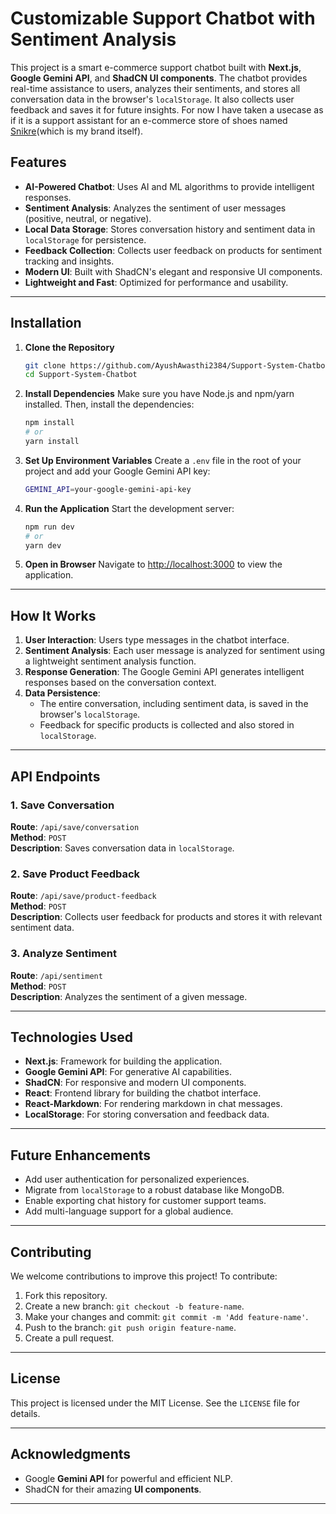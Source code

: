 # Customizable Support Chatbot with Sentiment Analysis

This project is a smart e-commerce support chatbot built with **Next.js**, **Google Gemini API**, and **ShadCN UI components**. The chatbot provides real-time assistance to users, analyzes their sentiments, and stores all conversation data in the browser's `localStorage`. It also collects user feedback and saves it for future insights. For now I have taken a usecase as if it is a support assistant for an e-commerce store of shoes named [Snikre](https://www.snikre.com)(which is my brand itself).

## Features

- **AI-Powered Chatbot**: Uses AI and ML algorithms to provide intelligent responses.
- **Sentiment Analysis**: Analyzes the sentiment of user messages (positive, neutral, or negative).
- **Local Data Storage**: Stores conversation history and sentiment data in `localStorage` for persistence.
- **Feedback Collection**: Collects user feedback on products for sentiment tracking and insights.
- **Modern UI**: Built with ShadCN's elegant and responsive UI components.
- **Lightweight and Fast**: Optimized for performance and usability.

---

## Installation

1. **Clone the Repository**
   ```bash
   git clone https://github.com/AyushAwasthi2384/Support-System-Chatbot
   cd Support-System-Chatbot
   ```

2. **Install Dependencies**
   Make sure you have Node.js and npm/yarn installed. Then, install the dependencies:
   ```bash
   npm install
   # or
   yarn install
   ```

3. **Set Up Environment Variables**
   Create a `.env` file in the root of your project and add your Google Gemini API key:
   ```bash
   GEMINI_API=your-google-gemini-api-key
   ```

4. **Run the Application**
   Start the development server:
   ```bash
   npm run dev
   # or
   yarn dev
   ```

5. **Open in Browser**
   Navigate to [http://localhost:3000](http://localhost:3000) to view the application.

---

## How It Works

1. **User Interaction**: Users type messages in the chatbot interface.
2. **Sentiment Analysis**: Each user message is analyzed for sentiment using a lightweight sentiment analysis function.
3. **Response Generation**: The Google Gemini API generates intelligent responses based on the conversation context.
4. **Data Persistence**: 
   - The entire conversation, including sentiment data, is saved in the browser's `localStorage`.
   - Feedback for specific products is collected and also stored in `localStorage`.

---

## API Endpoints

### 1. Save Conversation
**Route**: `/api/save/conversation`  
**Method**: `POST`  
**Description**: Saves conversation data in `localStorage`.

### 2. Save Product Feedback
**Route**: `/api/save/product-feedback`  
**Method**: `POST`  
**Description**: Collects user feedback for products and stores it with relevant sentiment data.

### 3. Analyze Sentiment
**Route**: `/api/sentiment`  
**Method**: `POST`  
**Description**: Analyzes the sentiment of a given message.

---

## Technologies Used

- **Next.js**: Framework for building the application.
- **Google Gemini API**: For generative AI capabilities.
- **ShadCN**: For responsive and modern UI components.
- **React**: Frontend library for building the chatbot interface.
- **React-Markdown**: For rendering markdown in chat messages.
- **LocalStorage**: For storing conversation and feedback data.

---

## Future Enhancements

- Add user authentication for personalized experiences.
- Migrate from `localStorage` to a robust database like MongoDB.
- Enable exporting chat history for customer support teams.
- Add multi-language support for a global audience.

---

## Contributing

We welcome contributions to improve this project! To contribute:
1. Fork this repository.
2. Create a new branch: `git checkout -b feature-name`.
3. Make your changes and commit: `git commit -m 'Add feature-name'`.
4. Push to the branch: `git push origin feature-name`.
5. Create a pull request.

---

## License

This project is licensed under the MIT License. See the `LICENSE` file for details.

---

## Acknowledgments

- Google **Gemini API** for powerful and efficient NLP.
- ShadCN for their amazing **UI components**.

---

